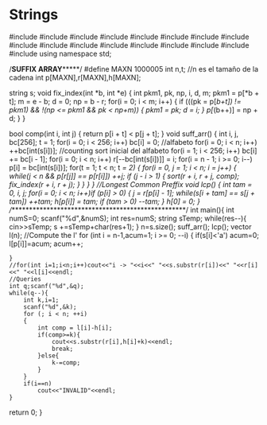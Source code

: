Strings
=======

#include <cstdio>
#include <cstdlib>
#include <iostream>
#include <sstream>
#include <cmath>
#include <string>
#include <cstring>
#include <cctype>
#include <algorithm>
#include <vector>
#include <bitset>
#include <queue>
#include <stack>
#include <utility>
#include <list>
#include <set>
#include <map>
using namespace std;

/****************SUFFIX ARRAY*********************/
#define MAXN 1000005
int n,t;  //n es el tamaño de la cadena
int p[MAXN],r[MAXN],h[MAXN];

string s;
void fix_index(int *b, int *e) {
   int pkm1, pk, np, i, d, m;
   pkm1 = p[*b + t];
   m = e - b; d = 0;
   np = b - r;
   for(i = 0; i < m; i++) {
      if (((pk = p[*b+t]) != pkm1) && !(np <= pkm1 && pk < np+m)) {
         pkm1 = pk;
         d = i;
      }
      p[*(b++)] = np + d;
   }
}

bool comp(int i, int j) {
   return p[i + t] < p[j + t];
}
void suff_arr() {
   int i, j, bc[256];
   t = 1;
   for(i = 0; i < 256; i++) bc[i] = 0;  //alfabeto
   for(i = 0; i < n; i++) ++bc[int(s[i])]; //counting sort inicial del alfabeto
   for(i = 1; i < 256; i++) bc[i] += bc[i - 1];
   for(i = 0; i < n; i++) r[--bc[int(s[i])]] = i;
   for(i = n - 1; i >= 0; i--) p[i] = bc[int(s[i])];
   for(t = 1; t < n; t *= 2) {
      for(i = 0, j = 1; i < n; i = j++) {
         while(j < n && p[r[j]] == p[r[i]]) ++j;
         if (j - i > 1) {
            sort(r + i, r + j, comp);
            fix_index(r + i, r + j);
         }
      }
   }
}
//Longest Common Preffix
void lcp() {
   int tam = 0, i, j;
   for(i = 0; i < n; i++)if (p[i] > 0) {
      j = r[p[i] - 1];
      while(s[i + tam] == s[j + tam]) ++tam;
      h[p[i]] = tam;
      if (tam > 0) --tam;
   }
   h[0] = 0;
}
/***************************************************/
int main(){
  int numS=0; scanf("%d",&numS);
	int res=numS;
	string sTemp;
	while(res--){
		cin>>sTemp;
		s +=sTemp+char(res+1);
	}
	n=s.size();
    suff_arr();
    lcp();
    vector<int> l(n);
    //Compute the l'
    for (int i = n-1,acum=1; i >= 0; --i)
    {
    	if(s[i]<'a')
    		acum=0;
    	l[p[i]]=acum;
    	acum++;

    }
    //for(int i=1;i<n;i++)cout<<"i -> "<<i<<" "<<s.substr(r[i])<<" "<<r[i]<<" "<<l[i]<<endl;
    //Queries
    int q;scanf("%d",&q);
	while(q--){
		int k,i=1;
	 	scanf("%d",&k);
	 	for (; i < n; ++i)
	 	{
	 		int comp = l[i]-h[i];
	 		if(comp>=k){
	 			cout<<s.substr(r[i],h[i]+k)<<endl;
	 			break;
	 		}else{
	 			k-=comp;
	 		}
	 	}
	 	if(i==n)
	 		cout<<"INVALID"<<endl;
	}
   
   return 0;
}

